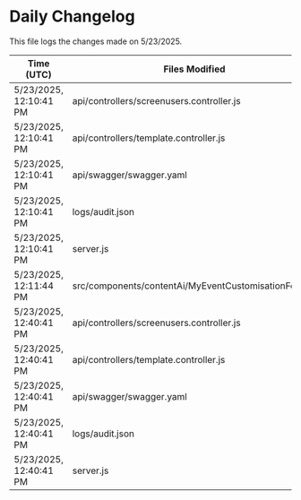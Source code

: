 # Daily Changelog

This file logs the changes made on 5/23/2025.

| Time (UTC)             | Files Modified                    | Changes (Addition/Deletion) |
|------------------------|-----------------------------------|-----------------------------|
| 5/23/2025, 12:10:41 PM | api/controllers/screenusers.controller.js | 4 Additions & 4 Deletions |
| 5/23/2025, 12:10:41 PM | api/controllers/template.controller.js | 1 Additions & 0 Deletions |
| 5/23/2025, 12:10:41 PM | api/swagger/swagger.yaml | 33 Additions & 0 Deletions |
| 5/23/2025, 12:10:41 PM | logs/audit.json | 15 Additions & 15 Deletions |
| 5/23/2025, 12:10:41 PM | server.js | 44 Additions & 44 Deletions |
| 5/23/2025, 12:11:44 PM | src/components/contentAi/MyEventCustomisationForm.js | 1 Additions & 1 Deletions|
| 5/23/2025, 12:40:41 PM | api/controllers/screenusers.controller.js | 4 Additions & 4 Deletions|
| 5/23/2025, 12:40:41 PM | api/controllers/template.controller.js | 1 Additions & 0 Deletions|
| 5/23/2025, 12:40:41 PM | api/swagger/swagger.yaml | 33 Additions & 0 Deletions|
| 5/23/2025, 12:40:41 PM | logs/audit.json | 15 Additions & 15 Deletions|
| 5/23/2025, 12:40:41 PM | server.js | 44 Additions & 44 Deletions|
